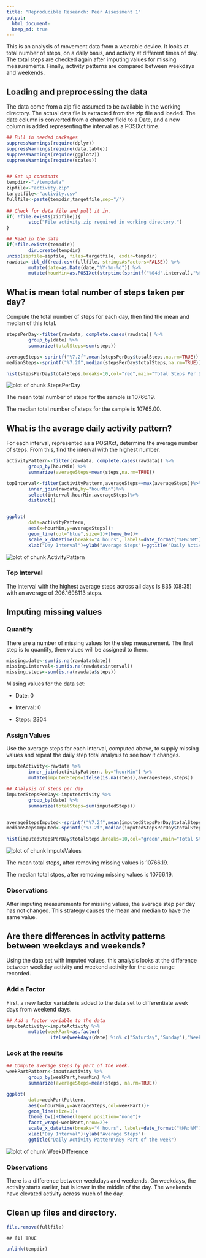 ```yaml
---
title: "Reproducible Research: Peer Assessment 1"
output: 
  html_document:
  keep_md: true
---
```

This is an analysis of movement data from a wearable device. It looks at total number of steps, on a daily basis, and activity at different times of day. The total steps are checked again after imputing values for missing measurements. Finally, activity patterns are compared between weekdays and weekends.

## Loading and preprocessing the data
The data come from a zip file assumed to be available in the working directory. The actual data file is extracted from the zip file and loaded. The date column is converted from a character field to a Date, and a new column is added representing the interval as a POSIXct time.


```r
## Pull in needed packages
suppressWarnings(require(dplyr))
suppressWarnings(require(data.table))
suppressWarnings(require(ggplot2))
suppressWarnings(require(scales))


## Set up constants
tempdir<-"./tempdata"
zipfile<-"activity.zip"
targetfile<-"activity.csv"
fullfile<-paste(tempdir,targetfile,sep="/")
                 
## Check for data file and pull it in.
if( !file.exists(zipfile)){
        stop("File activity.zip required in working directory.")
}

## Read in the data
if(!file.exists(tempdir))
        dir.create(tempdir)
unzip(zipfile=zipfile, files=targetfile, exdir=tempdir)
rawdata<-tbl_df(read.csv(fullfile, stringsAsFactors=FALSE)) %>%
        mutate(date=as.Date(date,"%Y-%m-%d")) %>%
        mutate(hourMin=as.POSIXct(strptime(sprintf("%04d",interval),"%H%M")))
```


## What is mean total number of steps taken per day?
Compute the total number of steps for each day, then find the mean and median of this total.

```r
stepsPerDay<-filter(rawdata, complete.cases(rawdata)) %>%
        group_by(date) %>%
        summarize(totalSteps=sum(steps))

averageSteps<-sprintf("%7.2f",mean(stepsPerDay$totalSteps,na.rm=TRUE))
medianSteps<-sprintf("%7.2f",median(stepsPerDay$totalSteps,na.rm=TRUE))

hist(stepsPerDay$totalSteps,breaks=10,col="red",main="Total Steps Per Day", xlab="Steps")
```

![plot of chunk StepsPerDay](figure/StepsPerDay-1.png) 


The mean total number of steps for the sample is 10766.19.  

The median total number of steps for the sample is 10765.00.


## What is the average daily activity pattern?
For each interval, represented as a POSIXct, determine the average number of steps. From this, find the interval with the highest number.

```r
activityPattern<-filter(rawdata, complete.cases(rawdata)) %>%
        group_by(hourMin) %>%
        summarize(averageSteps=mean(steps,na.rm=TRUE))

topInterval<-filter(activityPattern,averageSteps==max(averageSteps))%>%
        inner_join(rawdata,by="hourMin")%>%
        select(interval,hourMin,averageSteps)%>%
        distinct()


ggplot(
        data=activityPattern, 
        aes(x=hourMin,y=averageSteps))+
        geom_line(col="blue",size=1)+theme_bw()+
        scale_x_datetime(breaks="4 hours", labels=date_format("%H%:%M"))+
        xlab("Day Interval")+ylab("Average Steps")+ggtitle("Daily Activity Pattern")
```

![plot of chunk ActivityPattern](figure/ActivityPattern-1.png) 

### Top Interval
The interval with the highest average steps across all days is 835 (08:35) with an average of 206.1698113 steps.

## Imputing missing values
### Quantify
There are a number of missing values for the step measurement. The first step is to quantify, then values will be assigned to them.

```r
missing.date<-sum(is.na(rawdata$date))
missing.interval<-sum(is.na(rawdata$interval))
missing.steps<-sum(is.na(rawdata$steps))
```

Missing values for the data set:

+ Date: 0

+ Interval: 0

+ Steps: 2304

### Assign Values
Use the average steps for each interval, computed above, to supply missing values and repeat
the daily step total analysis to see how it changes.

```r
imputeActivity<-rawdata %>%
        inner_join(activityPattern, by="hourMin") %>%
        mutate(imputedSteps=ifelse(is.na(steps),averageSteps,steps))

## Analysis of steps per day
imputedStepsPerDay<-imputeActivity %>%
        group_by(date) %>%
        summarize(totalSteps=sum(imputedSteps))


averageStepsImputed<-sprintf("%7.2f",mean(imputedStepsPerDay$totalSteps))
medianStepsImputed<-sprintf("%7.2f",median(imputedStepsPerDay$totalSteps))

hist(imputedStepsPerDay$totalSteps,breaks=10,col="green",main="Total Steps Per Day\nImputed values assigned", xlab="Steps")
```

![plot of chunk ImputeValues](figure/ImputeValues-1.png) 

The mean total steps, after removing missing values is 10766.19.

The median total stpes, after removing missing values is 10766.19.

### Observations
After imputing measurements for missing values, the average step per day has not changed. This strategy causes the mean and median to have the same value.


## Are there differences in activity patterns between weekdays and weekends?
Using the data set with imputed values, this analysis looks at the difference between weekday activity and weekend activity for the date range recorded.

### Add a Factor
First, a new factor variable is added to the data set to differentiate week days from weekend days.


```r
## Add a factor variable to the data
imputeActivity<-imputeActivity %>%
        mutate(weekPart=as.factor(
                ifelse(weekdays(date) %in% c("Saturday","Sunday"),"Weekend","Weekday")))
```

### Look at the results

```r
## Compute average steps by part of the week.
weekPartPattern<-imputeActivity %>%
        group_by(weekPart,hourMin) %>%
        summarize(averageSteps=mean(steps, na.rm=TRUE))

ggplot(
        data=weekPartPattern, 
        aes(x=hourMin,y=averageSteps,col=weekPart))+
        geom_line(size=1)+
        theme_bw()+theme(legend.position="none")+
        facet_wrap(~weekPart,nrow=2)+
        scale_x_datetime(breaks="4 hours", labels=date_format("%H%:%M"))+
        xlab("Day Interval")+ylab("Average Steps")+
        ggtitle("Daily Activity Pattern\nBy Part of the week")
```

![plot of chunk WeekDifference](figure/WeekDifference-1.png) 

### Observations
There is a difference between weekdays and weekends. On weekdays, the activity starts earlier, but is lower in the middle of the day. The weekends have elevated activity across much of the day.

## Clean up files and directory.

```r
file.remove(fullfile)
```

```
## [1] TRUE
```

```r
unlink(tempdir)
```

